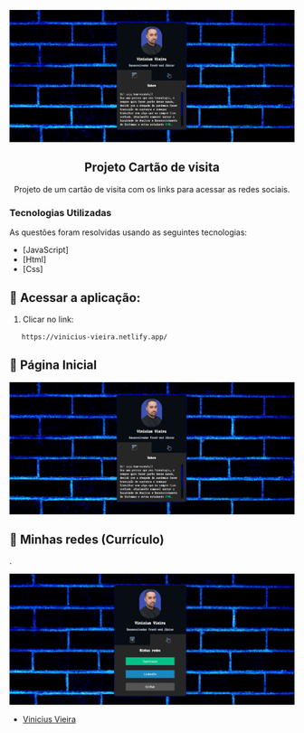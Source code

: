 <!-- PROJECT LOGO -->

![](/src/imagens/tela-inicial.png)
<br />

<p align="center">
  <h2 align="center">Projeto Cartão de visita</h2>

  <p align="center">
    Projeto de um cartão de visita com os links para acessar as redes sociais.
    <br />
  </p>
</p>

<!-- ABOUT THE PROJECT -->

### Tecnologias Utilizadas

As questões foram resolvidas usando as seguintes tecnologias:

- [JavaScript]
- [Html]
- [Css]


## :notebook_with_decorative_cover: Acessar a aplicação:

1. Clicar no link:

```sh
   https://vinicius-vieira.netlify.app/
```


## :book: Página Inicial 


![](/src/imagens/tela-inicial.png)

## :book: Minhas redes (Currículo)

.

![](/src/imagens/redes-sociais.png)





- [Vinicius Vieira](https://github.com/vinvpereira)